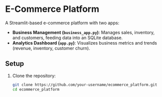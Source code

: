 # E-Commerce Platform

A Streamlit-based e-commerce platform with two apps:
- **Business Management (`business_app.py`)**: Manages sales, inventory, and customers, feeding data into an SQLite database.
- **Analytics Dashboard (`app.py`)**: Visualizes business metrics and trends (revenue, inventory, customer churn).

## Setup

1. Clone the repository:
   ```bash
   git clone https://github.com/your-username/ecommerce_platform.git
   cd ecommerce_platform